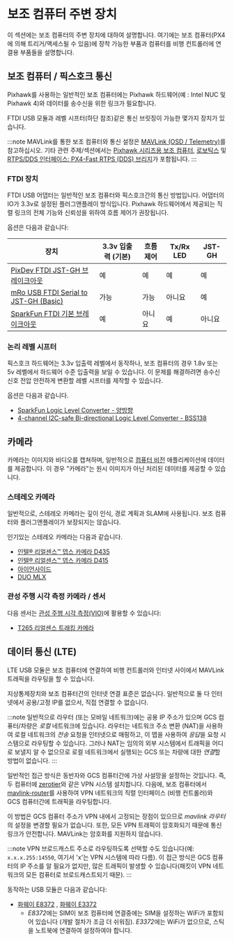 # 보조 컴퓨터 주변 장치

이 섹션에는 보조 컴퓨터의 주변 장치에 대하여 설명합니다. 여기에는 보조 컴퓨터(PX4에 의해 트리거/액세스될 수 있음)에 장착 가능한 부품과 컴퓨터를 비행 컨트롤러에 연결용 부품들을 설명합니다.

## 보조 컴퓨터 / 픽스호크 통신

Pixhawk를 사용하는 일반적인 보조 컴퓨터에는 Pixhawk 하드웨어(예 : Intel NUC 및 Pixhawk 4)와 데이터를 송수신을 위한 링크가 필요합니다.

FTDI USB 모듈과 레벨 시프터(하단 참조)같은 통신 브릿징이 가능한 몇가지 장치가 있습니다.

:::note MAVLink를 통한 보조 컴퓨터와 통신 설정은 [MAVLink \(OSD / Telemetry\)](../peripherals/mavlink_peripherals.md#example)를 참고하십시오. 기타 관련 주제/섹션에서는 [Pixhawk 시리즈용 보조 컴퓨터](../companion_computer/pixhawk_companion.md), [로보틱스](../robotics/README.md) 및 [RTPS/DDS 인터페이스: PX4-Fast RTPS (DDS) 브리지](../middleware/micrortps.md)가 포함됩니다.
:::

### FTDI 장치

FTDI USB 어댑터는 일반적인 보조 컴퓨터와 픽스호크간의 통신 방법입니다. 어댑터의 IO가 3.3v로 설정된 플러그앤플레이 방식입니다. Pixhawk 하드웨어에서 제공되는 직렬 링크의 전체 기능와 신뢰성을 위하여 흐름 제어가 권장됩니다.

옵션은 다음과 같습니다:

| 장치                                                                                                                      | 3.3v 입출력 (기본) | 흐름 제어 | Tx/Rx LED | JST-GH |
| ----------------------------------------------------------------------------------------------------------------------- | ------------- | ----- | --------- | ------ |
| [PixDev FTDI JST-GH 브레이크아웃](https://pixdev.myshopify.com/products/ftdi-breakout-jst-gh)                                 | 예             | 예     | 예         | 예      |
| [mRo USB FTDI Serial to JST-GH (Basic)](https://store.mrobotics.io/USB-FTDI-Serial-to-JST-GH-p/mro-ftdi-jstgh01-mr.htm) | 가능            | 가능    | 아니요       | 예      |
| [SparkFun FTDI 기본 브레이크아웃](https://www.sparkfun.com/products/9873)                                                       | 예             | 아니요   | 예         | 아니요    |

### 논리 레벨 시프터

픽스호크 하드웨어는 3.3v 입출력 레벨에서 동작하나, 보조 컴퓨터의 경우 1.8v 또는 5v 레벨에서 하드웨어 수준 입출력을 보일 수 있습니다. 이 문제를 해결하려면 송수신 신호 전압 안전하게 변환할 레벨 시프터를 제작할 수 있습니다.

옵션은 다음과 같습니다.

- [SparkFun Logic Level Converter - 양방향](https://www.sparkfun.com/products/12009)
- [4-channel I2C-safe Bi-directional Logic Level Converter - BSS138](https://www.adafruit.com/product/757)

## 카메라

카메라는 이미지와 비디오를 캡쳐하며, 일반적으로 [컴퓨터 비전](../computer_vision/README.md) 애플리케이션에 데이터를 제공합니다. 이 경우 "카메라"는 원시 이미지가 아닌 처리된 데이터를 제공할 수 있습니다.

### 스테레오 카메라

일반적으로, 스테레오 카메라는 깊이 인식, 경로 계획과 SLAM에 사용됩니다. 보조 컴퓨터와 플러그앤플레이가 보장되지는 않습니다.

인기있는 스테레오 카메라는 다음과 같습니다.

- [인텔® 리얼센스™ 뎁스 카메라 D435](https://click.intel.com/intelr-realsensetm-depth-camera-d435.html)
- [인텔® 리얼센스™ 뎁스 카메라 D415](https://click.intel.com/intelr-realsensetm-depth-camera-d415.html)
- [아이언사이드](https://www.perceptin.io/products)
- [DUO MLX](https://duo3d.com/product/duo-minilx-lv1) <!-- note, timeout on link 18Nov2019 -->

### 관성 주행 시각 측정 카메라 / 센서

다음 센서는 [관성 주행 시각 측정(VIO)](../computer_vision/visual_inertial_odometry.md)에 활용할 수 있습니다:

- [T265 리얼센스 트래킹 카메라](../peripherals/camera_t265_vio.md)

<span id="data_telephony"></span>

## 데이터 통신 (LTE)

LTE USB 모듈은 보조 컴퓨터에 연결하여 비행 컨트롤러와 인터넷 사이에서 MAVLink 트래픽을 라우팅을 할 수 있습니다.

지상통제장치와 보조 컴퓨터간의 인터넷 연결 표준은 없습니다. 일반적으로 둘 다 인터넷에서 공용/고정 IP를 없으서, 직접 연결할 수 없습니다.

:::note
일반적으로 라우터 (또는 모바일 네트워크)에는 공용 IP 주소가 있으며 GCS 컴퓨터/차량은 *로컬* 네트워크에 있습니다. 라우터는 네트워크 주소 변환 (NAT)을 사용하여 로컬 네트워크의 *전송* 요청을 인터넷으로 매핑하고, 이 맵을 사용하여 *응답*을 요청 시스템으로 라우팅할 수 있습니다. 그러나 NAT는 임의의 외부 시스템에서 트래픽을 어디로 보낼지 알 수 없으므로 로컬 네트워크에서 실행되는 GCS 또는 차량에 대한 *연결*할 방법이 없습니다.
:::

일반적인 접근 방식은 동반자와 GCS 컴퓨터간에 가상 사설망을 설정하는 것입니다. 즉, 두 컴퓨터에 [zerotier](https://www.zerotier.com/)와 같은 VPN 시스템 설치합니다. 다음에, 보조 컴퓨터에서 [mavlink-router](https://github.com/intel/mavlink-router)를 사용하여 VPN 네트워크의 직렬 인터페이스 (비행 컨트롤러)와 GCS 컴퓨터간에 트래픽을 라우팅합니다.

이 방법은 GCS 컴퓨터 주소가 VPN 내에서 고정되는 장점이 있으므로 *mavlink 라우터*의 설정을 변경할 필요가 없습니다. 또한, 모든 VPN 트래픽이 암호화되기 때문에 통신 링크가 안전합니다. MAVLink는 암호화를 지원하지 않습니다.

:::note VPN
브로드캐스트 주소로 라우팅하도록 선택할 수도 있습니다(예: `x.x.x.255:14550`, 여기서 'x'는 VPN 시스템에 따라 다름). 이 접근 방식은 GCS 컴퓨터의 IP 주소를 알 필요가 없지만, 많은 트래픽이 발생할 수 있습니다(패킷이 VPN 네트워크의 모든 컴퓨터로 브로드캐스트되기 때문).
:::

동작하는 USB 모듈은 다음과 같습니다:

- [화웨이 E8372](https://consumer.huawei.com/en/mobile-broadband/e8372/) , [화웨이 E3372](https://consumer.huawei.com/en/mobile-broadband/e3372/) 
  - *E8372*에는 SIM이 보조 컴퓨터에 연결중에는 SIM을 설정하는 WiFi가 포함되어 있습니다 (개발 절차가 조금 더 쉬워짐). *E3372*에는 WiFi가 없으므로, 스틱을 노트북에 연결하여 설정하여야 합니다.